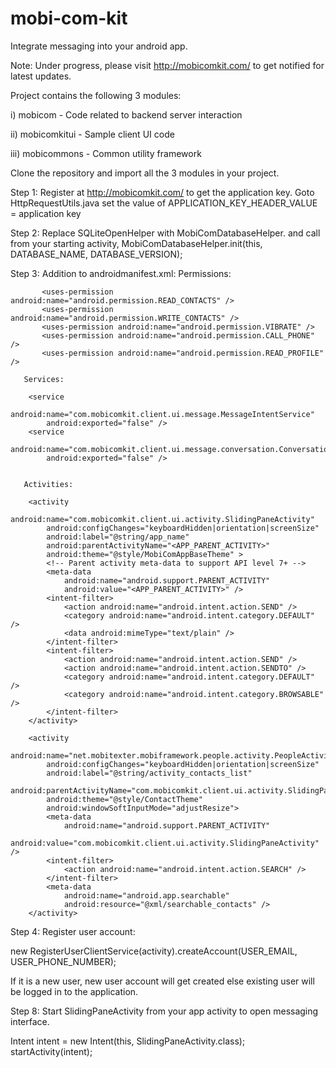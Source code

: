 # mobi-com-kit

Integrate messaging into your android app.

Note: Under progress, please visit http://mobicomkit.com/ to get notified for latest updates.

Project contains the following 3 modules:

i) mobicom - Code related to backend server interaction

ii) mobicomkitui - Sample client UI code

iii) mobicommons - Common utility framework


Clone the repository and import all the 3 modules in your project.

Step 1: Register at http://mobicomkit.com/ to get the application key.
       Goto HttpRequestUtils.java set the value of APPLICATION_KEY_HEADER_VALUE = application key

Step 2: Replace SQLiteOpenHelper with MobiComDatabaseHelper.
       and call from your starting activity, MobiComDatabaseHelper.init(this, DATABASE_NAME, DATABASE_VERSION);

Step 3: Addition to androidmanifest.xml:
       Permissions:
       
           <uses-permission android:name="android.permission.READ_CONTACTS" />
           <uses-permission android:name="android.permission.WRITE_CONTACTS" />
           <uses-permission android:name="android.permission.VIBRATE" />
           <uses-permission android:name="android.permission.CALL_PHONE" />
           <uses-permission android:name="android.permission.READ_PROFILE" />

       Services:
       
        <service
            android:name="com.mobicomkit.client.ui.message.MessageIntentService"
            android:exported="false" />
        <service
            android:name="com.mobicomkit.client.ui.message.conversation.ConversationLoadingIntentService"
            android:exported="false" />
            
                   
       Activities:
       
        <activity
            android:name="com.mobicomkit.client.ui.activity.SlidingPaneActivity"
            android:configChanges="keyboardHidden|orientation|screenSize"
            android:label="@string/app_name"
            android:parentActivityName="<APP_PARENT_ACTIVITY>"
            android:theme="@style/MobiComAppBaseTheme" >
            <!-- Parent activity meta-data to support API level 7+ -->
            <meta-data
                android:name="android.support.PARENT_ACTIVITY"
                android:value="<APP_PARENT_ACTIVITY>" />
            <intent-filter>
                <action android:name="android.intent.action.SEND" />
                <category android:name="android.intent.category.DEFAULT" />
                <data android:mimeType="text/plain" />
            </intent-filter>
            <intent-filter>
                <action android:name="android.intent.action.SEND" />
                <action android:name="android.intent.action.SENDTO" />
                <category android:name="android.intent.category.DEFAULT" />
                <category android:name="android.intent.category.BROWSABLE" />
            </intent-filter>
        </activity>
        
        <activity
            android:name="net.mobitexter.mobiframework.people.activity.PeopleActivity"
            android:configChanges="keyboardHidden|orientation|screenSize"
            android:label="@string/activity_contacts_list"
            android:parentActivityName="com.mobicomkit.client.ui.activity.SlidingPaneActivity"
            android:theme="@style/ContactTheme"
            android:windowSoftInputMode="adjustResize">
            <meta-data
                android:name="android.support.PARENT_ACTIVITY"
                android:value="com.mobicomkit.client.ui.activity.SlidingPaneActivity" />
            <intent-filter>
                <action android:name="android.intent.action.SEARCH" />
            </intent-filter>
            <meta-data
                android:name="android.app.searchable"
                android:resource="@xml/searchable_contacts" />
        </activity>


Step 4: Register user account: 

new RegisterUserClientService(activity).createAccount(USER_EMAIL, USER_PHONE_NUMBER); 

If it is a new user, new user account will get created else existing user will be logged in to the application.


Step 8: Start SlidingPaneActivity from your app activity to open messaging interface.

Intent intent = new Intent(this, SlidingPaneActivity.class);
startActivity(intent);

